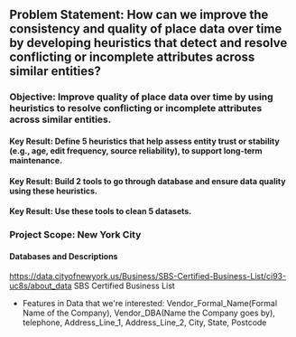 ## Problem Statement: How can we improve the consistency and quality of place data over time by developing heuristics that detect and resolve conflicting or incomplete attributes across similar entities?

### Objective: Improve quality of place data over time by using heuristics to resolve conflicting or incomplete attributes across similar entities.

#### Key Result: Define 5 heuristics that help assess entity trust or stability (e.g., age, edit frequency, source reliability), to support long-term maintenance.

#### Key Result: Build 2 tools to go through database and ensure data quality using these heuristics. 

#### Key Result: Use these tools to clean 5 datasets.

### Project Scope: New York City
#### Databases and Descriptions
https://data.cityofnewyork.us/Business/SBS-Certified-Business-List/ci93-uc8s/about_data SBS Certified Business List
- Features in Data that we're interested: Vendor_Formal_Name(Formal Name of the Company), Vendor_DBA(Name the Company goes by), telephone, Address_Line_1, Address_Line_2, City, State, Postcode
